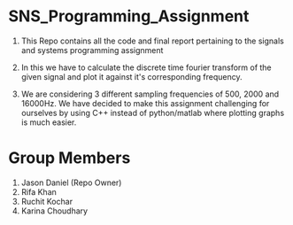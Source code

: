 # SNS_Programming_Assignment
1. This Repo contains all the code and final report pertaining to the signals and systems programming assignment


1. In this we have to calculate the discrete time fourier transform of the given signal and plot it against it's corresponding frequency. 
2. We are considering 3 different sampling frequencies of 500, 2000 and 16000Hz. We have decided to make this assignment challenging for ourselves by using C++ instead of python/matlab where plotting graphs is much easier.

# Group Members
1. Jason Daniel (Repo Owner)
2. Rifa Khan
3. Ruchit Kochar
4. Karina Choudhary
